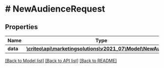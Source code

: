 # # NewAudienceRequest

## Properties

Name | Type | Description | Notes
------------ | ------------- | ------------- | -------------
**data** | [**\criteo\api\marketingsolutions\v2021_07\Model\NewAudience**](NewAudience.md) |  | [optional]

[[Back to Model list]](../../README.md#models) [[Back to API list]](../../README.md#endpoints) [[Back to README]](../../README.md)
